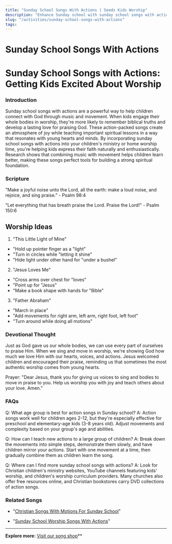 ```yaml
---
title: "Sunday School Songs With Actions | Seeds Kids Worship"
description: "Enhance Sunday school with sunday school songs with actions that teach faith through music. Educational worship resources for children."
slug: "/activities/sunday-school-songs-with-actions"
tags:
---
```


# Sunday School Songs With Actions

# Sunday School Songs with Actions: Getting Kids Excited About Worship

### Introduction
Sunday school songs with actions are a powerful way to help children connect with God through music and movement. When kids engage their whole bodies in worship, they're more likely to remember biblical truths and develop a lasting love for praising God. These action-packed songs create an atmosphere of joy while teaching important spiritual lessons in a way that resonates with young hearts and minds. By incorporating sunday school songs with actions into your children's ministry or home worship time, you're helping kids express their faith naturally and enthusiastically. Research shows that combining music with movement helps children learn better, making these songs perfect tools for building a strong spiritual foundation.

### Scripture
"Make a joyful noise unto the Lord, all the earth: make a loud noise, and rejoice, and sing praise." - Psalm 98:4

"Let everything that has breath praise the Lord. Praise the Lord!" - Psalm 150:6

## Worship Ideas
1. "This Little Light of Mine"
- "Hold up pointer finger as a "light"
- "Turn in circles while "letting it shine"
- "Hide light under other hand for "under a bushel"

2. "Jesus Loves Me"
- "Cross arms over chest for "loves"
- "Point up for "Jesus"
- "Make a book shape with hands for "Bible"

3. "Father Abraham"
- "March in place"
- "Add movements for right arm, left arm, right foot, left foot"
- "Turn around while doing all motions"

### Devotional Thought
Just as God gave us our whole bodies, we can use every part of ourselves to praise Him. When we sing and move in worship, we're showing God how much we love Him with our hearts, voices, and actions. Jesus welcomed children and encouraged their praise, reminding us that sometimes the most authentic worship comes from young hearts.

Prayer: "Dear Jesus, thank you for giving us voices to sing and bodies to move in praise to you. Help us worship you with joy and teach others about your love. Amen."

### FAQs

Q: What age group is best for action songs in Sunday school?
A: Action songs work well for children ages 2-12, but they're especially effective for preschool and elementary-age kids (3-8 years old). Adjust movements and complexity based on your group's age and abilities.

Q: How can I teach new actions to a large group of children?
A: Break down the movements into simple steps, demonstrate them slowly, and have children mirror your actions. Start with one movement at a time, then gradually combine them as children learn the song.

Q: Where can I find more sunday school songs with actions?
A: Look for Christian children's ministry websites, YouTube channels featuring kids' worship, and children's worship curriculum providers. Many churches also offer free resources online, and Christian bookstores carry DVD collections of action songs.

### Related Songs

- "[Christian Songs With Motions For Sunday School](/activities/christian-songs-with-motions-for-sunday-school/)"

- "[Sunday School Worship Songs With Actions](/songs/sunday-school-worship-songs-with-actions/)"

---

**Explore more:** [Visit our song shop](https://seedskidsworship.com/shop)**

<!-- Schema Markup -->
<script type="application/ld+json">
{
  "@context": "https://schema.org",
  "@type": "MusicRecording",
  "name": "Sunday School Songs With Actions",
  "byArtist": {
    "@type": "MusicGroup",
    "name": "Seeds Kids Worship"
  },
  "isFamilyFriendly": true,
  "url": "https://seedskidsworship.com/activities/sunday-school-songs-with-actions/"
}
</script>